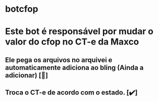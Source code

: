# botcfop

# Este bot é responsável por mudar o valor do cfop no CT-e da Maxco

## Ele pega os arquivos no arquivei e automaticamente adiciona ao bling (Ainda a adicionar) [🔄]
## Troca o CT-e de acordo com o estado. [✔️]